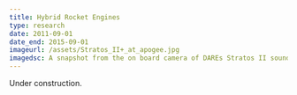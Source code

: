 ```yaml
---
title: Hybrid Rocket Engines
type: research
date: 2011-09-01
date_end: 2015-09-01
imageurl: /assets/Stratos_II+_at_apogee.jpg
imagedsc: A snapshot from the on board camera of DAREs Stratos II sounding rocket
---
```


Under construction.
